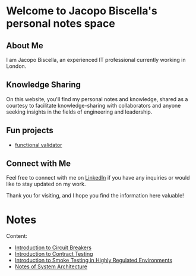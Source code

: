 # Welcome to Jacopo Biscella's personal notes space

## About Me
I am Jacopo Biscella, an experienced IT professional currently working in London. 

## Knowledge Sharing
On this website, you'll find my personal notes and knowledge, shared as a courtesy to facilitate knowledge-sharing with collaborators and anyone seeking insights in the fields of engineering and leadership. 

## Fun projects
- [functional validator](https://github.com/jbiscella/functional-validator)

## Connect with Me
Feel free to connect with me on [LinkedIn](https://www.linkedin.com/in/jacopobiscella/) if you have any inquiries or would like to stay updated on my work.

Thank you for visiting, and I hope you find the information here valuable!

# Notes 
Content:
- [Introduction to Circuit Breakers](/circuit-breakers/main.md)
- [Introduction to Contract Testing](/contract-testing/main.md)
- [Introduction to Smoke Testing in Highly Regulated Environments](/smoke-testing/main.md)
- [Notes of System Architecture](/system-architecture/main.md)
